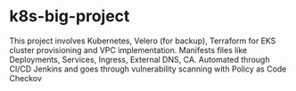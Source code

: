 # k8s-big-project
This project involves Kubernetes, Velero (for backup), Terraform for EKS cluster provisioning and VPC implementation. Manifests files like Deployments, Services, Ingress, External DNS, CA. Automated through CI/CD Jenkins and goes through vulnerability scanning with Policy as Code Checkov

